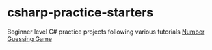 # csharp-practice-starters
Beginner level C# practice projects following various tutorials
[Number Guessing Game](https://www.youtube.com/watch?v=IhqdPDPV_g8&ab_channel=FrancescoMagliocco)
